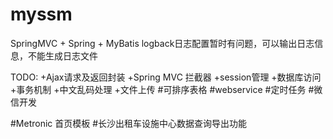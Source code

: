﻿# myssm
SpringMVC + Spring + MyBatis
logback日志配置暂时有问题，可以输出日志信息，不能生成日志文件

TODO:
  +Ajax请求及返回封装
  +Spring MVC 拦截器
  +session管理
  +数据库访问
  +事务机制
  +中文乱码处理
  +文件上传
  #可排序表格
  #webservice
  #定时任务
  #微信开发
  
  #Metronic 首页模板
  #长沙出租车设施中心数据查询导出功能
